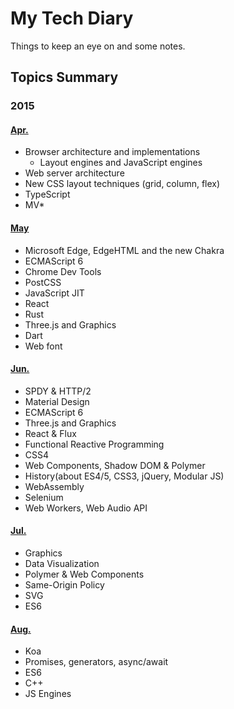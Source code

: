 # My Tech Diary
Things to keep an eye on and some notes.

## Topics Summary

### 2015

#### [Apr.](2015/04)

* Browser architecture and implementations
  * Layout engines and JavaScript engines
* Web server architecture
* New CSS layout techniques (grid, column, flex)
* TypeScript
* MV*

#### [May](2015/05)

* Microsoft Edge, EdgeHTML and the new Chakra
* ECMAScript 6
* Chrome Dev Tools
* PostCSS
* JavaScript JIT
* React
* Rust
* Three.js and Graphics
* Dart
* Web font

#### [Jun.](2015/06)

* SPDY & HTTP/2
* Material Design
* ECMAScript 6
* Three.js and Graphics
* React & Flux
* Functional Reactive Programming
* CSS4
* Web Components, Shadow DOM & Polymer
* History(about ES4/5, CSS3, jQuery, Modular JS)
* WebAssembly
* Selenium
* Web Workers, Web Audio API

#### [Jul.](2015/07)

* Graphics
* Data Visualization
* Polymer & Web Components
* Same-Origin Policy
* SVG
* ES6

#### [Aug.](2015/08)

* Koa
* Promises, generators, async/await
* ES6
* C++
* JS Engines
